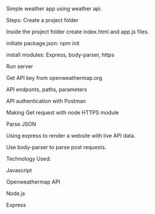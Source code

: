 
Simple weather app using weather api.

Steps:
Create a project folder

Inside the project folder create index.html and app.js files.

initiate package.json: npm init

install modules: Express, body-parser, https

Run server

 Get API key from openweathermap.org
 
 API endponts, paths, parameters
 
 API authentication with Postman
 
 Making Get request with node HTTPS module
 
 Parse JSON
 
 Using express to render a website with live API data.
 
 Use body-parser to parse post requests.

Technology Used:

Javascript

Openweathermap API

Node.js

Express


